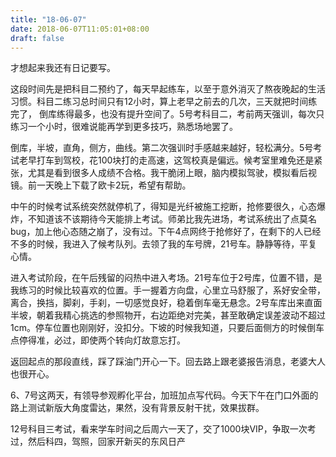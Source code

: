 ```yaml
---
title: "18-06-07"
date: 2018-06-07T11:05:01+08:00
draft: false
---
```


才想起来我还有日记要写。

这段时间先是把科目二预约了，每天早起练车，以至于意外消灭了熬夜晚起的生活习惯。科目二练习总时间只有12小时，算上老早之前去的几次，三天就把时间练完了，
倒库练得最多，也没有提升空间了。5号考科目二，考前两天强训，每次只练习一个小时，很难说能再学到更多技巧，熟悉场地罢了。

倒库，半坡，直角，侧方，曲线。第二次强训时手感越来越好，轻松满分。5号考试老早打车到驾校，花100块打的走高速，这驾校真是偏远。候考室里难免还是紧张，尤其是看到很多人成绩不合格。我干脆闭上眼，脑内模拟驾驶，模拟看后视镜。前一天晚上下载了欧卡2玩，希望有帮助。

中午的时候考试系统突然就停机了，得知是光纤被施工挖断，抢修要很久，心态爆炸，不知道该不该期待今天能排上考试。师弟比我先进场，考试系统出了点莫名bug，加上他心态随之崩了，没有过。下午4点网终于抢修好了，在剩下的人已经不多的时候，我进入了候考队列。去领了我的车号牌，21号车。静静等待，平复心情。

进入考试阶段，在午后残留的闷热中进入考场。21号车位于2号库，位置不错，是我练习的时候比较喜欢的位置。手一握着方向盘，心里立马舒服了，系好安全带，离合，换挡，脚刹，手刹，一切感觉良好，稳着倒车毫无悬念。2号车库出来直面半坡，朝着我精心挑选的参照物开，右边距绝对完美，甚至敢确定误差波动不超过1cm。停车位置也刚刚好，没扣分。下坡的时候我知道，只要后面侧方的时候倒车点停得准，必过，即使两个转向灯故意忘打。

返回起点的那段直线，踩了踩油门开心一下。回去路上跟老婆报告消息，老婆大人也很开心。

6、7号这两天，有领导参观孵化平台，加班加点写代码。今天下午在门口外面的路上测试新版大角度雷达，果然，没有背景反射干扰，效果拔群。

12号科目三考试，看来学车时间之后周六一天了，交了1000块VIP，争取一次考过，然后科四，驾照，回家开新买的东风日产
